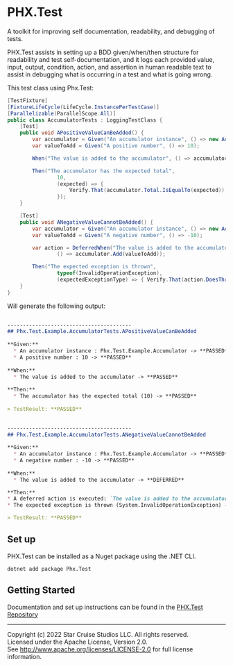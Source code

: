 ﻿# PHX.Test

A toolkit for improving self documentation, readability, and debugging of tests.

PHX.Test assists in setting up a BDD given/when/then structure for readability
and test self-documentation, and it logs each provided value, input, output,
condition, action, and assertion in human readable text to assist in debugging
what is occurring in a test and what is going wrong.

This test class using Phx.Test:

```csharp
[TestFixture]
[FixtureLifeCycle(LifeCycle.InstancePerTestCase)]
[Parallelizable(ParallelScope.All)]
public class AccumulatorTests : LoggingTestClass {
    [Test]
    public void APositiveValueCanBeAdded() {
        var accumulator = Given("An accumulator instance", () => new Accumulator());
        var valueToAdd = Given("A positive number", () => 10);

        When("The value is added to the accumulator", () => accumulator.Add(valueToAdd));

        Then("The accumulator has the expected total",
                10,
                (expected) => {
                    Verify.That(accumulator.Total.IsEqualTo(expected));
                });
    }

    [Test]
    public void ANegativeValueCannotBeAdded() {
        var accumulator = Given("An accumulator instance", () => new Accumulator());
        var valueToAdd = Given("A negative number", () => -10);

        var action = DeferredWhen("The value is added to the accumulator",
                () => accumulator.Add(valueToAdd));

        Then("The expected exception is thrown",
                typeof(InvalidOperationException),
                (expectedExceptionType) => { Verify.That(action.DoesThrow(expectedExceptionType)); });
    }
}
```

Will generate the following output:

```markdown
 
---------------------------------------- 
## Phx.Test.Example.AccumulatorTests.APositiveValueCanBeAdded 
 
**Given:** 
  * An accumulator instance : Phx.Test.Example.Accumulator -> **PASSED** 
  * A positive number : 10 -> **PASSED** 
 
**When:** 
  * The value is added to the accumulator -> **PASSED** 
 
**Then:** 
  * The accumulator has the expected total (10) -> **PASSED** 
 
> TestResult: **PASSED**

 
---------------------------------------- 
## Phx.Test.Example.AccumulatorTests.ANegativeValueCannotBeAdded 
     
**Given:** 
  * An accumulator instance : Phx.Test.Example.Accumulator -> **PASSED** 
  * A negative number : -10 -> **PASSED** 
 
**When:** 
  * The value is added to the accumulator -> **DEFERRED**

**Then:**
* A deferred action is executed: `The value is added to the accumulator` -> **PASSED**
* The expected exception is thrown (System.InvalidOperationException) -> **PASSED**

> TestResult: **PASSED**

```

## Set up

PHX.Test can be installed as a Nuget package using the .NET CLI.

```shell
dotnet add package Phx.Test
```

## Getting Started

Documentation and set up instructions can be found in
the [PHX.Test Repository](https://github.com/StarCruiseStudios/PhxTest)

---

Copyright (c) 2022 Star Cruise Studios LLC. All rights reserved.  
Licensed under the Apache License, Version 2.0.  
See http://www.apache.org/licenses/LICENSE-2.0 for full license information.
